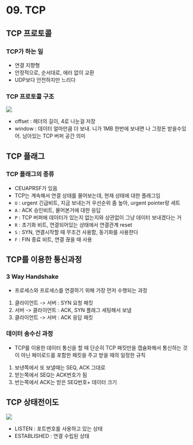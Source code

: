 # 09. TCP



## TCP 프로토콜

### TCP가 하는 일

- 연결 지향형
- 안정적으로, 순서대로, 에러 없이 교환
- UDP보다 안전하지만 느리다



### TCP 프로토콜 구조

![](https://tr1.cbsistatic.com/hub/i/2015/06/03/596ecee7-0987-11e5-940f-14feb5cc3d2a/r00220010702mul01_02.gif)

- offset : 헤더의 길이, 4로 나눈걸 저장
- window : 데이터 얼마만큼 더 보내. 니가 1MB 한번에 보내면 나 그정돈 받을수있어. 남아있는 TCP 버퍼 공간 의미



## TCP 플래그

### TCP 플래그의 종류

- CEUAPRSF가 있음
- TCP는 계속해서 연결 상태를 물어보는데, 현재 상태에 대한 플래그임
- `U` : urgent 긴급비트, 지금 보내는거 우선순위 좀 높아, urgent pointer랑 세트
- `A` : ACK 승인비트, 물어본거에 대한 응답
- `P` : TCP 버퍼에 데이터가 있는지 없는지와 상관없이 그냥 데이터 보내겠다는 거
- `R` : 초기화 비트, 연결되어있는 상태에서 연결관계 reset
- `S` : SYN, 연결시작할 때 무조건 사용함, 동기화를 사용한다
- `F` : FIN 종료 비트, 연결 끊을 때 사용







## TCP를 이용한 통신과정

### 3 Way Handshake

- 프로세스와 프로세스를 연결하기 위해 가장 먼저 수행되는 과정

1. 클라이언트 -> 서버 : SYN 요청 패킷
2. 서버 -> 클라이언트 : ACK, SYN 플래그 세팅해서 보냄
3. 클라이언트 -> 서버 : ACK 응답 패킷



### 데이터 송수신 과정

- TCP를 이용한 데이터 통신을 할 때 단순히 TCP 패킷만을 캡슐화해서 통신하는 것이 아닌 페이로드를 포함한 패킷을 주고 받을 때의 일정한 규칙

1. 보낸쪽에서 또 보낼때는 SEQ, ACK 그대로
2. 받는쪽에서 SEQ는 ACK번호가 됨
3. 반는쪽에서 ACK는 받은 SEQ번호+ 데이터 크기



## TCP 상태전이도

![](https://www.ibm.com/support/knowledgecenter/SSLTBW_2.1.0/com.ibm.zos.v2r1.halu101/dwgl0004.gif)

- LISTEN : 포트번호를 사용하고 있는 상태
- ESTABLISHED : 연결 수립된 상태

